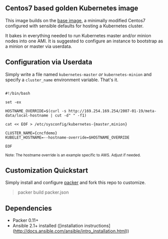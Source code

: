 ## Centos7 based golden Kubernetes image

This image builds on the [base image](https://github.com/cncf/demo/tree/master/Images/base),
a minimally modified Centos7 configured with sensible defaults for hosting a Kubernetes cluster.

It bakes in everything needed to run Kubernetes master and/or minion nodes into one AMI. It is suggested to configure an instance to bootstrap as a minion or master via userdata.

## Configuration via Userdata


Simply write a file named `kubernetes-master` _or_ `kubernetes-minion` and specify a `cluster_name` environment variable. That's it.


```

#!/bin/bash

set -ex

HOSTNAME_OVERRIDE=$(curl -s http://169.254.169.254/2007-01-19/meta-data/local-hostname | cut -d" " -f1)

cat << EOF > /etc/sysconfig/kubernetes-{master,minion}

CLUSTER_NAME={cncfdemo}
KUBELET_HOSTNAME=--hostname-override=$HOSTNAME_OVERRIDE

EOF

```

<sub>Note: The hostname override is an example specific to AWS. Adjust if needed.</sub>
                                  
## Customization Quickstart

Simply install and configure [packer](https://www.packer.io/) and fork this repo to customize.

> packer build packer.json

## Dependencies

- Packer 0.11+
- Ansible 2.1+ installed ([installation instructions] (http://docs.ansible.com/ansible/intro_installation.html))
